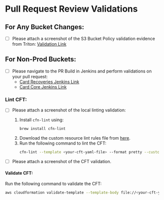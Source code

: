 # Pull Request Review Validations

## For Any Bucket Changes:
- [ ] Please attach a screenshot of the S3 Bucket Policy validation evidence from Triton: [Validation Link](https://triton.cloud.capitalone.com/policy-validator)

## For Non-Prod Buckets:
- [ ] Please navigate to the PR Build in Jenkins and perform validations on your pull request:
  - [Card Recoveries Jenkins Link](https://cardrecoveriesjenkins.cloud.capitalone.com/job/Bogie/job/cure-horizontal/job/cure-horizontal-s3-buckets/view/change-requests/)
  - [Card Core Jenkins Link](https://cardcorejenkins.cloud.capitalone.com/job/Bogie/job/cure-horizontal/job/cure-horizontal-s3-buckets/view/change-requests/)

### Lint CFT:
- [ ] Please attach a screenshot of the local linting validation:
  1. Install `cfn-lint` using:
     ```bash
     brew install cfn-lint
     ```
  2. Download the custom resource lint rules file from [here](https://github.cloud.capitalone.com/bogie/jenkins-pipeline-library/blob/master/resources/capp-custom-resource-lint-rules.txt).
  3. Run the following command to lint the CFT:
     ```bash
     cfn-lint --template <your-cft-yaml-file> --format pretty --custom-rules capp-custom-resource-lint-rules
     ```

- [ ] Please attach a screenshot of the CFT validation.

#### Validate CFT:
Run the following command to validate the CFT:
```bash
aws cloudformation validate-template --template-body file://<your-cft-yaml-file>
